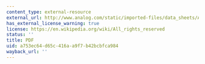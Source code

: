 ```yaml
---
content_type: external-resource
external_url: http://www.analog.com/static/imported-files/data_sheets/AD713.pdf
has_external_license_warning: true
license: https://en.wikipedia.org/wiki/All_rights_reserved
status: ''
title: PDF
uid: a753ec64-d65c-416a-a9f7-b42bcbfca984
wayback_url: ''
---
```


